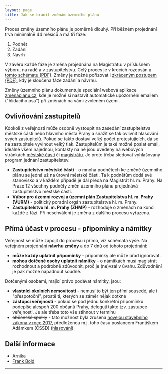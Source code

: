 ```yaml
---
layout: page
title: Jak se bránit změnám územního plánu
---
```


Proces změny územního plánu je poměrně dlouhý. Při běžném projednání trvá minimálně 44 měsíců a má tři fáze:

 1. Podnět
 2. Zadání
 3. Návrh

V závěru každé fáze je změna projednána na Magistrátu: v příslušném výboru, na radě a v zastupitelstvu. Celý proces je v krocích rozepsán [v tomto schématu (PDF)](http://servis.praha-mesto.cz/uzplan/uzemni_plan_hmp/schema_porizovani.pdf). Změny je možné pořizovat i [zkráceným postupem (PDF)](http://servis.praha-mesto.cz/uzplan/uzemni_plan_hmp/porizovani_zmen_up_zkracene_rizeni.pdf), kdy je sloučena fáze zadání a návrhu.

Změny územního plánu dokumentuje speciální webová aplikace [zmenaplanu.cz](https://www.zmenaplanu.cz), kde je možné si nastavit automatické upozornění emailem ("hlídacího psa") při změnách na vámi zvoleném území.

## Ovlivňování zastupitelů

Kdokoli z veřejnosti může osobně vystoupit na zasedání zastupitelstva městské části nebo hlavního města Prahy a snažit se tak ovlivnit hlasování svých zastupitelů. Pokud se takto dostaví velký počet protestujících, dá se na zastupitele vyvinout velký tlak. Zastupitelům je také možné poslat email, ideálně všem najednou, kontakty na ně jsou uvedeny na webových stránkách [městské části](https://www.praha12.cz/clenove%2Dzastupitelstva%2Dmestske%2Dcasti%2Dpraha%2D12/d-37554/p1=52) či [magistrátu](http://www.praha.eu/jnp/cz/o_meste/primator_a_volene_organy/zastupitelstvo/seznam_zastupitelu/index.html). Je proto třeba sledovat vyhlašovaný program jednání zastupitelstev.

 * **Zastupitelstvo městské části** - o mnoha podnětech ke změně územního plánu se jedná už na úrovni městské části. Ta k podnětům dodá své stanovisko a v každém případě je dál předá na Magistrát hl. m. Prahy.  Na Praze 12 všechny podněty změn územního plánu projednává zastupitelstvo městské části.
 * **Výbor pro územní rozvoj a územní plán Zastupitelstva hl. m. Prahy (VURM)** - politický poradní orgán zastupitelstva hl. m. Prahy.
 * **Zastupitelstvo hl. m. Prahy (ZHMP)** - rozhoduje o změnách na konci každé z fází. Při neschválení je změna z dalšího procesu vyřazena.


## Přímá účast v procesu - připomínky a námitky

Veřejnost se může zapojit do procesu i přímo, viz schémata výše. Na veřejném projednání **návrhu změny** a do 7 dnů od tohoto projednání:

 * **může každý uplatnit připomínky** - připomínky ale může úřad ignorovat.
 * **mohou dotčené osoby uplatnit námitky** - o námitkách musí magistrát rozhodnout a podrobně zdůvodnit, proč je (ne)vzal v úvahu. Zdůvodnění je pak možné napadnout soudně.

Dotčenými osobami, mající právo podávat námitky, jsou:

 * **vlastníci okolních nemovitostí** - nemusí to být jen přímí sousedé, ale i "přespotoční", prostě ti, kterých se záměr nějak dotkne
 * **zástupci veřejnosti** - pokud se pod jednu konkrétní připomínku podepíše alespoň 200 občanů Prahy, delegují takto tzv. zástupce veřejnosti. Je ale třeba toto vše stihnout v termínu
 * ~~občanské spolky~~ - tato možnost byla zrušena [novelou stavebního zákona v roce 2017](https://stavba.tzb-info.cz/normy-a-pravni-predpisy-hruba-stavba/16018-nejvyznamnejsi-zmeny-ktere-prinasi-novela-stavebniho-zakona), předloženou m.j. toho času poslancem Františkem Adámkem (ČSSD) ([hlasování](https://www.psp.cz/sqw/hlasy.sqw?g=66599&l=cz))

## Další informace

 * [Arnika](http://arnika.org/zastupce-verejnosti)
 * [Frank Bold](http://frankbold.org/poradna/kategorie/uzemni-planovani/rada/uzemni-plany-obci)

- - -
